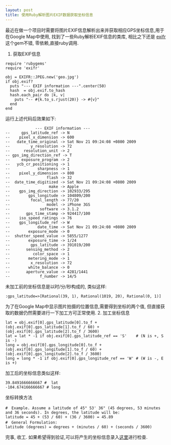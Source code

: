 ```yaml
---
layout: post
title: 使用Ruby解析图片EXIF数据获取坐标信息
---
```


最近在做一个项目时需要将图片EXIF信息解析出来并获取相应GPS坐标信息,用于在Google Map中使用, 找到了一些Ruby解析EXIF信息的类库, 相比之下还是 <a href="http://github.com/remvee/exifr">exifr</a>这个gem不错, 零依赖,直接ruby调用.

1. 获取EXIF信息
<pre><code>require 'rubygems'
require 'exifr'

obj = EXIFR::JPEG.new('geo.jpg')
if obj.exif?
  puts "--- EXIF information ---".center(50)
  hash  = obj.exif.to_hash
  hash.each_pair do |k, v|
    puts "-- #{k.to_s.rjust(20)} -> #{v}"
  end
end</code></pre><!--more-->
运行上述代码后效果如下:
<pre><code>             --- EXIF information ---             
--     gps_latitude_ref -> N
--    pixel_x_dimension -> 600
--   date_time_original -> Sat Nov 21 09:24:08 +0800 2009
--         y_resolution -> 72
--      resolution_unit -> 2
-- gps_img_direction_ref -> T
--     exposure_program -> 2
--   ycb_cr_positioning -> 1
--            sharpness -> 1
--    pixel_y_dimension -> 800
--                flash -> 32
--  date_time_digitized -> Sat Nov 21 09:24:08 +0800 2009
--                 make -> Apple
--    gps_img_direction -> 102933/295
--        gps_longitude -> 104809/200
--         focal_length -> 77/20
--                model -> iPhone 3GS
--             software -> 3.1.2
--       gps_time_stamp -> 924417/100
--    iso_speed_ratings -> 76
--    gps_longitude_ref -> W
--            date_time -> Sat Nov 21 09:24:08 +0800 2009
--        exposure_mode -> 0
--  shutter_speed_value -> 5855/1277
--        exposure_time -> 1/24
--         gps_latitude -> 391019/200
--       sensing_method -> 2
--          color_space -> 1
--        metering_mode -> 1
--         x_resolution -> 72
--        white_balance -> 0
--       aperture_value -> 4281/1441
--             f_number -> 14/5</code></pre>
未加工前的坐标信息是以时/分/秒构成的, 类似这样:
<pre><code>:gps_latitude=>[Rational(39, 1), Rational(1019, 20), Rational(0, 1)]</code></pre>
为了在Google Map中显示图片拍摄的位置信息,需要得到坐标的两个值, 但直接获取的数据仍然需要进行一下加工方可正常使用.
2. 加工坐标信息
<pre><code>lat = obj.exif[0].gps_latitude[0].to_f + (obj.exif[0].gps_latitude[1].to_f / 60) + (obj.exif[0].gps_latitude[2].to_f / 3600)
lat = lat * -1 if obj.exif[0].gps_latitude_ref == 'S'    # (N is +, S is -)
long = obj.exif[0].gps_longitude[0].to_f + (obj.exif[0].gps_longitude[1].to_f / 60) + (obj.exif[0].gps_longitude[2].to_f / 3600) 
long = long * -1 if obj.exif[0].gps_longitude_ref == 'W' # (W is -, E is +)</code></pre>
加工后的坐标信息类似这样: 
<pre><code>39.8491666666667 #  lat
-104.674166666667 # long</code></pre>
坐标转换方法
<pre><code>#　Example. Assume a latitude of 45° 53' 36" (45 degrees, 53 minutes and 36 seconds). In degrees, the latitude will be:
latitude = 45 + (53 / 60) + (36 / 3600) = 45.89
#　General Formulation:
latitude (degrees) = degrees + (minutes / 60) + (seconds / 3600)</code></pre>
完事, 收工. 如果希望得到验证,可以将产生的坐标信息录入<a href="http://code.google.com/apis/maps/documentation/v3/examples/geocoding-reverse.html">这里</a>进行检查.
